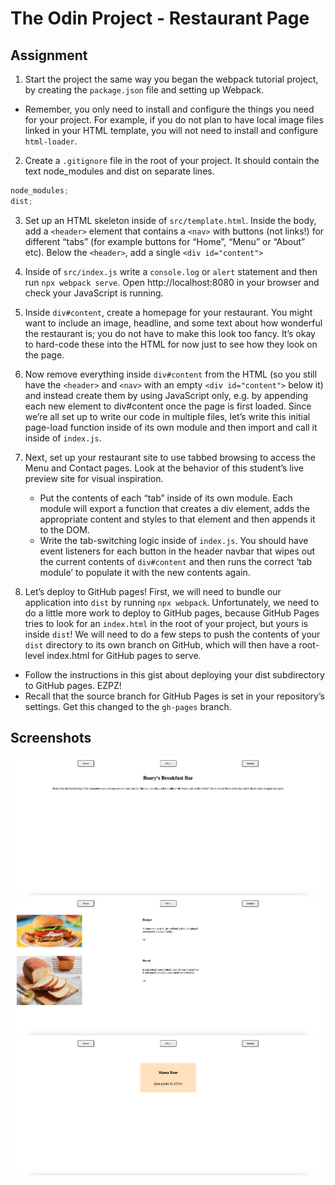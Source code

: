 # The Odin Project - Restaurant Page

## Assignment

1. Start the project the same way you began the webpack tutorial project, by creating the `package.json` file and setting up Webpack.

- Remember, you only need to install and configure the things you need for your project. For example, if you do not plan to have local image files linked in your HTML template, you will not need to install and configure `html-loader`.

2. Create a `.gitignore` file in the root of your project. It should contain the text node_modules and dist on separate lines.

```javascript
node_modules;
dist;
```

3. Set up an HTML skeleton inside of `src/template.html`. Inside the body, add a `<header>` element that contains a `<nav>` with buttons (not links!) for different “tabs” (for example buttons for “Home”, “Menu” or “About” etc). Below the `<header>`, add a single `<div id="content">`

4. Inside of `src/index.js` write a `console.log` or `alert` statement and then run `npx webpack serve`. Open http://localhost:8080 in your browser and check your JavaScript is running.

5. Inside `div#content`, create a homepage for your restaurant. You might want to include an image, headline, and some text about how wonderful the restaurant is; you do not have to make this look too fancy. It’s okay to hard-code these into the HTML for now just to see how they look on the page.

6. Now remove everything inside `div#content` from the HTML (so you still have the `<header>` and `<nav>` with an empty `<div id="content">` below it) and instead create them by using JavaScript only, e.g. by appending each new element to div#content once the page is first loaded. Since we’re all set up to write our code in multiple files, let’s write this initial page-load function inside of its own module and then import and call it inside of `index.js`.

7. Next, set up your restaurant site to use tabbed browsing to access the Menu and Contact pages. Look at the behavior of this student’s live preview site for visual inspiration.

   - Put the contents of each “tab” inside of its own module. Each module will export a function that creates a div element, adds the appropriate content and styles to that element and then appends it to the DOM.
   - Write the tab-switching logic inside of `index.js`. You should have event listeners for each button in the header navbar that wipes out the current contents of `div#content` and then runs the correct ‘tab module’ to populate it with the new contents again.

8. Let’s deploy to GitHub pages! First, we will need to bundle our application into `dist` by running `npx webpack`. Unfortunately, we need to do a little more work to deploy to GitHub pages, because GitHub Pages tries to look for an `index.html` in the root of your project, but yours is inside `dist`! We will need to do a few steps to push the contents of your `dist` directory to its own branch on GitHub, which will then have a root-level index.html for GitHub pages to serve.

- Follow the instructions in this gist about deploying your dist subdirectory to GitHub pages. EZPZ!
- Recall that the source branch for GitHub Pages is set in your repository’s settings. Get this changed to the `gh-pages` branch.

## Screenshots

<img src="https://github.com/scheuringtamas/odin-Restaurant-Page/blob/main/screenshots/Restaurant_Page_1.png" />
<img src="https://github.com/scheuringtamas/odin-Restaurant-Page/blob/main/screenshots/Restaurant_Page_2.png" />
<img src="https://github.com/scheuringtamas/odin-Restaurant-Page/blob/main/screenshots/Restaurant_Page_3.png" />
